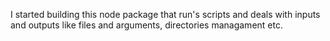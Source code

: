 I started building this node package that run's scripts and deals with inputs and outputs like files and arguments, directories managament etc.

